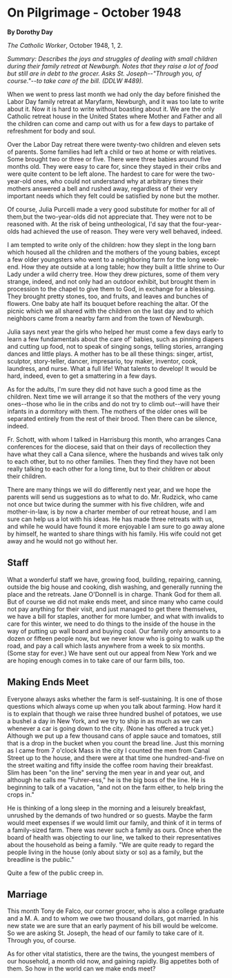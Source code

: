 On Pilgrimage - October 1948
============================

**By Dorothy Day**

*The Catholic Worker*, October 1948, 1, 2.

*Summary: Describes the joys and struggles of dealing with small
children during their family retreat at Newburgh. Notes that they raise
a lot of food but still are in debt to the grocer. Asks St.
Joseph--"Through you, of course."--to take care of the bill. (DDLW
\#489).*

When we went to press last month we had only the day before finished the
Labor Day family retreat at Maryfarm, Newburgh, and it was too late to
write about it. Now it is hard to write without boasting about it. We
are the only Catholic retreat house in the United States where Mother
and Father and all the children can come and camp out with us for a few
days to partake of refreshment for body and soul.

Over the Labor Day retreat there were twenty-two children and eleven
sets of parents. Some families had left a child or two at home or with
relatives. Some brought two or three or five. There were three babies
around five months old. They were easy to care for, since they stayed in
their cribs and were quite content to be left alone. The hardest to care
for were the two-year-old ones, who could not understand why at
arbitrary times their mothers answered a bell and rushed away,
regardless of their very important needs which they felt could be
satisfied by none but the mother.

Of course, Julia Purcelli made a very good substitute for mother for all
of them,but the two-year-olds did not appreciate that. They were not to
be reasoned with. At the risk of being untheological, I'd say that the
four-year-olds had achieved the use of reason. They were very well
behaved, indeed.

I am tempted to write only of the children: how they slept in the long
barn which housed all the children and the mothers of the young babies,
except a few older youngsters who went to a neighboring farm for the
long week-end. How they ate outside at a long table; how they built a
little shrine to Our Lady under a wild cherry tree. How they drew
pictures, some of them very strange, indeed, and not only had an outdoor
exhibit, but brought them in procession to the chapel to give them to
God, in exchange for a blessing. They brought pretty stones, too, and
fruits, and leaves and bunches of flowers. One baby ate half its bouquet
before reaching the altar. Of the picnic which we all shared with the
children on the last day and to which neighbors came from a nearby farm
and from the town of Newburgh.

Julia says next year the girls who helped her must come a few days early
to learn a few fundamentals about the care of' babies, such as pinning
diapers and cutting up food, not to speak of singing songs, telling
stories, arranging dances and little plays. A mother has to be all these
things: singer, artist, sculptor, story-teller, dancer, impresario, toy
maker, inventor, cook, laundress, and nurse. What a full life! What
talents to develop! It would be hard, indeed, even to get a smattering
in a few days.

As for the adults, I'm sure they did not have such a good time as the
children. Next time we will arrange it so that the mothers of the very
young ones--those who lie in the cribs and do not try to climb out--will
have their infants in a dormitory with them. The mothers of the older
ones will be separated entirely from the rest of their brood. Then there
can be silence, indeed.

Fr. Schott, with whom I talked in Harrisburg this month, who arranges
Cana conferences for the diocese, said that on their days of
recollection they have what they call a Cana silence, where the husbands
and wives talk only to each other, but to no other families. Then they
find they have not been really talking to each other for a long time,
but to their children or about their children.

There are many things we will do differently next year, and we hope the
parents will send us suggestions as to what to do. Mr. Rudzick, who came
not once but twice during the summer with his five children, wife and
mother-in-law, is by now a charter member of our retreat house, and I am
sure can help us a lot with his ideas. He has made three retreats with
us, and while he would have found it more enjoyable I am sure to go away
alone by himself, he wanted to share things with his family. His wife
could not get away and he would not go without her.

Staff
-----

What a wonderful staff we have, growing food, building, repairing,
canning, outside the big house and cooking, dish washing, and generally
running the place and the retreats. Jane O'Donnell is in charge. Thank
God for them all. But of course we did not make ends meet, and since
many who came could not pay anything for their visit, and just managed
to get there themselves, we have a bill for staples, another for more
lumber, and what with invalids to care for this winter, we need to do
things to the inside of the house in the way of putting up wall board
and buying coal. Our family only amounts to a dozen or fifteen people
now, but we never know who is going to walk up the road, and pay a call
which lasts anywhere from a week to six months. (Some stay for ever.) We
have sent out our appeal from New York and we are hoping enough comes in
to take care of our farm bills, too.

Making Ends Meet
----------------

Everyone always asks whether the farm is self-sustaining. It is one of
those questions which always come up when you talk about farming. How
hard it is to explain that though we raise three hundred bushel of
potatoes, we use a bushel a day in New York, and we try to ship in as
much as we can whenever a car is going down to the city. (None has
offered a truck yet.) Although we put up a few thousand cans of apple
sauce and tomatoes, still that is a drop in the bucket when you count
the bread line. Just this morning as I came from 7 o'clock Mass in the
city I counted the men from Canal Street up to the house, and there were
at that time one hundred-and-five on the street waiting and fifty inside
the coffee room having their breakfast. Slim has been "on the line"
serving the men year in and year out, and although he calls me
"Fuhrer-ess," he is the big boss of the line. He is beginning to talk of
a vacation, "and not on the farm either, to help bring the crops in."

He is thinking of a long sleep in the morning and a leisurely breakfast,
unrushed by the demands of two hundred or so guests. Maybe the farm
would meet expenses if we would limit our family, and think of it in
terms of a family-sized farm. There was never such a family as ours.
Once when the board of health was objecting to our line, we talked to
their representatives about the household as being a family. "We are
quite ready to regard the people living in the house (only about sixty
or so) as a family, but the breadline is the public."

Quite a few of the public creep in.

Marriage
--------

This month Tony de Falco, our corner grocer, who is also a college
graduate and a M. A. and to whom we owe two thousand dollars, got
married. In his new state we are sure that an early payment of his bill
would be welcome. So we are asking St. Joseph, the head of our family to
take care of it. Through you, of course.

As for other vital statistics, there are the twins, the youngest members
of our household, a month old now, and gaining rapidly. Big appetites
both of them. So how in the world can we make ends meet?
